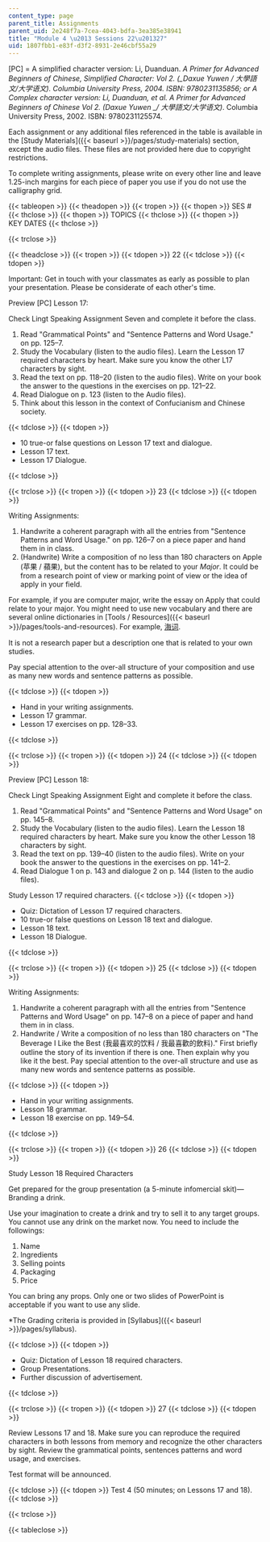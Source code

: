 ```yaml
---
content_type: page
parent_title: Assignments
parent_uid: 2e248f7a-7cea-4043-bdfa-3ea385e38941
title: "Module 4 \u2013 Sessions 22\u201327"
uid: 1807fbb1-e83f-d3f2-8931-2e46cbf55a29
---
```


\[PC\] = A simplified character version: Li, Duanduan. _A Primer for Advanced Beginners of Chinese, Simplified Character: Vol 2. (__Daxue Yuwen / 大學語文/大学语文)._ Columbia University Press, 2004. ISBN: 9780231135856; or A Complex character version: Li, Duanduan, et al. _A Primer for Advanced Beginners of Chinese Vol 2._ (_Daxue Yuwen_ __/ 大學語文/大学语文_)_. Columbia University Press, 2002. ISBN: 9780231125574.

Each assignment or any additional files referenced in the table is available in the [Study Materials]({{< baseurl >}}/pages/study-materials) section, except the audio files. These files are not provided here due to copyright restrictions.

To complete writing assignments, please write on every other line and leave 1.25-inch margins for each piece of paper you use if you do not use the calligraphy grid.

{{< tableopen >}}
{{< theadopen >}}
{{< tropen >}}
{{< thopen >}}
SES #
{{< thclose >}}
{{< thopen >}}
TOPICS
{{< thclose >}}
{{< thopen >}}
KEY DATES
{{< thclose >}}

{{< trclose >}}

{{< theadclose >}}
{{< tropen >}}
{{< tdopen >}}
22
{{< tdclose >}}
{{< tdopen >}}


Important: Get in touch with your classmates as early as possible to plan your presentation. Please be considerate of each other's time.

Preview \[PC\] Lesson 17:

Check Lingt Speaking Assignment Seven and complete it before the class.

1.  Read "Grammatical Points" and "Sentence Patterns and Word Usage." on pp. 125–7.
2.  Study the Vocabulary (listen to the audio files). Learn the Lesson 17 required characters by heart. Make sure you know the other L17 characters by sight.
3.  Read the text on pp. 118–20 (listen to the audio files). Write on your book the answer to the questions in the exercises on pp. 121–22.
4.  Read Dialogue on p. 123 (listen to the Audio files).
5.  Think about this lesson in the context of Confucianism and Chinese society.


{{< tdclose >}}
{{< tdopen >}}


*   10 true-or false questions on Lesson 17 text and dialogue.
*   Lesson 17 text.
*   Lesson 17 Dialogue.


{{< tdclose >}}

{{< trclose >}}
{{< tropen >}}
{{< tdopen >}}
23
{{< tdclose >}}
{{< tdopen >}}


Writing Assignments:

1.  Handwrite a coherent paragraph with all the entries from "Sentence Patterns and Word Usage." on pp. 126–7 on a piece paper and hand them in in class.
2.  (Handwrite) Write a composition of no less than 180 characters on Apple (苹果 / 蘋果), but the content has to be related to your _Major_. It could be from a research point of view or marking point of view or the idea of apply in your field.

For example, if you are computer major, write the essay on Apply that could relate to your major. You might need to use new vocabulary and there are several online dictionaries in [Tools / Resources]({{< baseurl >}}/pages/tools-and-resources). For example, [海词](http://dict.cn).

It is not a research paper but a description one that is related to your own studies.

Pay special attention to the over-all structure of your composition and use as many new words and sentence patterns as possible.


{{< tdclose >}}
{{< tdopen >}}


*   Hand in your writing assignments.
*   Lesson 17 grammar.
*   Lesson 17 exercises on pp. 128–33.


{{< tdclose >}}

{{< trclose >}}
{{< tropen >}}
{{< tdopen >}}
24
{{< tdclose >}}
{{< tdopen >}}


Preview \[PC\] Lesson 18:

Check Lingt Speaking Assignment Eight and complete it before the class.

1.  Read "Grammatical Points" and "Sentence Patterns and Word Usage" on pp. 145–8.
2.  Study the Vocabulary (listen to the audio files). Learn the Lesson 18 required characters by heart. Make sure you know the other Lesson 18 characters by sight.
3.  Read the text on pp. 139–40 (listen to the audio files). Write on your book the answer to the questions in the exercises on pp. 141–2.
4.  Read Dialogue 1 on p. 143 and dialogue 2 on p. 144 (listen to the audio files).

Study Lesson 17 required characters.
{{< tdclose >}}
{{< tdopen >}}


*   Quiz: Dictation of Lesson 17 required characters.
*   10 true-or false questions on Lesson 18 text and dialogue.
*   Lesson 18 text.
*   Lesson 18 Dialogue.


{{< tdclose >}}

{{< trclose >}}
{{< tropen >}}
{{< tdopen >}}
25
{{< tdclose >}}
{{< tdopen >}}


Writing Assignments:

1.  Handwrite a coherent paragraph with all the entries from "Sentence Patterns and Word Usage" on pp. 147–8 on a piece of paper and hand them in in class.
2.  Handwrite / Write a composition of no less than 180 characters on "The Beverage I Like the Best (我最喜欢的饮料 / 我最喜歡的飲料)." First briefly outline the story of its invention if there is one. Then explain why you like it the best. Pay special attention to the over-all structure and use as many new words and sentence patterns as possible.


{{< tdclose >}}
{{< tdopen >}}


*   Hand in your writing assignments.
*   Lesson 18 grammar.
*   Lesson 18 exercise on pp. 149–54.


{{< tdclose >}}

{{< trclose >}}
{{< tropen >}}
{{< tdopen >}}
26
{{< tdclose >}}
{{< tdopen >}}


Study Lesson 18 Required Characters

Get prepared for the group presentation (a 5-minute infomercial skit)—Branding a drink.

Use your imagination to create a drink and try to sell it to any target groups. You cannot use any drink on the market now. You need to include the followings:

1.  Name
2.  Ingredients
3.  Selling points
4.  Packaging
5.  Price

You can bring any props. Only one or two slides of PowerPoint is acceptable if you want to use any slide.

\*The Grading criteria is provided in [Syllabus]({{< baseurl >}}/pages/syllabus).


{{< tdclose >}}
{{< tdopen >}}


*   Quiz: Dictation of Lesson 18 required characters.
*   Group Presentations.
*   Further discussion of advertisement.


{{< tdclose >}}

{{< trclose >}}
{{< tropen >}}
{{< tdopen >}}
27
{{< tdclose >}}
{{< tdopen >}}


Review Lessons 17 and 18. Make sure you can reproduce the required characters in both lessons from memory and recognize the other characters by sight. Review the grammatical points, sentences patterns and word usage, and exercises.

Test format will be announced.


{{< tdclose >}}
{{< tdopen >}}
Test 4 (50 minutes; on Lessons 17 and 18).
{{< tdclose >}}

{{< trclose >}}

{{< tableclose >}}